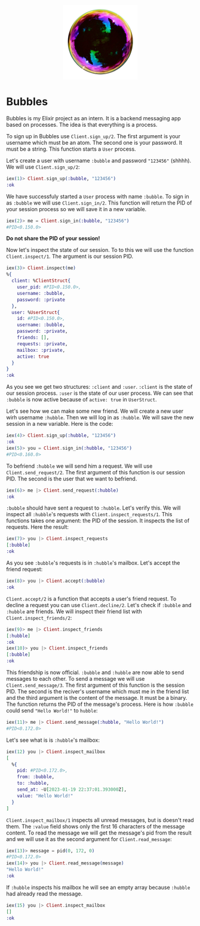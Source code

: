 <p align="center">
    <img src="./assets/logo_real.png" style="height: 200px" />
</p>

# Bubbles

Bubbles is my Elixir project as an intern. It is a backend messaging app based on processes. The idea is that everything is a process.

To sign up in Bubbles use `Client.sign_up/2`. The first argument is your username which must be an atom. The second one is your password. It must be a string. This function starts a `User` process.

Let's create a user with username `:bubble` and password `"123456"` (shhhh). We will use `Client.sign_up/2`:

```elixir
iex(1)> Client.sign_up(:bubble, "123456")
:ok
```

We have successfuly started a `User` process with name `:bubble`. To sign in as `:bubble` we will use `Client.sign_in/2`. This function will return the PID of your session process so we will save it in a new variable.


```elixir
iex(2)> me = Client.sign_in(:bubble, "123456")
#PID<0.150.0>
```

**Do not share the PID of your session!**

Now let's inspect the state of our session. To to this we will use the function `Client.inspect/1`. The argument is our session PID.

```elixir
iex(3)> Client.inspect(me)
%{
  client: %ClientStruct{
    user_pid: #PID<0.150.0>,
    username: :bubble,
    password: :private
  },
  user: %UserStruct{
    id: #PID<0.150.0>,
    username: :bubble,
    password: :private,
    friends: [],
    requests: :private,
    mailbox: :private,
    active: true
  }
}
:ok
```
As you see we get two structures: `:client` and `:user`. `:client` is the state of our session process. `:user` is the state of our user process. We can see that `:bubble` is now active because of `active: true` in `UserStruct`. 

Let's see how we can make some new friend. We will create a new user wirh username `:hubble`. Then we will log in as `:hubble`. We will save the new session in a new variable. Here is the code: 


```elixir
iex(4)> Client.sign_up(:hubble, "123456")
:ok
iex(5)> you = Client.sign_in(:hubble, "123456")
#PID<0.160.0>
```

To befriend `:hubble` we will send him a request. We will use `Client.send_request/2`. The first argument of this function is our session PID. The second is the user that we want to befriend.

```elixir
iex(6)> me |> Client.send_request(:hubble)
:ok
```

`:bubble` should have sent a request to `:hubble`. Let's verify this. We will inspect all `:hubble`'s requests with `Client.inspect_requests/1`. This functions takes one argument: the PID of the session. It inspects the list of requests. Here the result:

```elixir
iex(7)> you |> Client.inspect_requests
[:bubble]
:ok
```

As you see `:bubble`'s requests is in `:hubble`'s mailbox. Let's accept the friend request: 

```elixir
iex(8)> you |> Client.accept(:bubble)
:ok
```

`Client.accept/2` is a function that accepts a user's friend request. To decline a request you can use `Client.decline/2`. Let's check if `:bubble` and `:hubble` are friends. We will inspect their friend list with `Client.inspect_friends/2`:

```elixir
iex(9)> me |> Client.inspect_friends
[:hubble]
:ok
iex(10)> you |> Client.inspect_friends
[:bubble]
:ok
```

This friendship is now official. `:bubble` and `:hubble` are now able to send messages to each other. To send a message we will use `Client.send_message/3`. The first argument of this function is the session PID. The second is the reciver's username which must me in the friend list and the third argument is the content of the message. It must be a binary. The function returns the PID of the message's process. Here is how `:bubble` could send `"Hello World!"` to `hubble`:

```elixir
iex(11)> me |> Client.send_message(:hubble, "Hello World!")
#PID<0.172.0>
```

Let's see what is is `:hubble`'s mailbox:

```elixir
iex(12) you |> Client.inspect_mailbox
[
  %{
    pid: #PID<0.172.0>,
    from: :bubble,
    to: :hubble,
    send_at: ~U[2023-01-19 22:37:01.393000Z],
    value: "Hello World!"
  }
]
```

`Client.inspect_mailbox/1` inspects all unread messages, but is doesn't read them. The `:value` field shows only the first 16 characters of the message content. To read the message we will get the message's pid from the result and we will use it as the second argument for `Client.read_message`:

```elixir
iex(13)> message = pid(0, 172, 0)
#PID<0.172.0>
iex(14)> you |> Client.read_message(message)
"Hello World!"
:ok
```

If `:hubble` inspects his mailbox he will see an empty array because `:hubble` had already read the message.

```elixir
iex(15) you |> Client.inspect_mailbox
[]
:ok
```